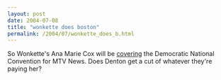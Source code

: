 ```yaml
---
layout: post
date: 2004-07-08
title: "wonkette does boston"
permalink: /2004/07/wonkette_does_b.html
---
```


So Wonkette's Ana Marie Cox will be [covering](http://www.wonkette.com/archives/wonkette-does-boston-017394.php) the Democratic National Convention for MTV News. Does Denton get a cut of whatever they're paying her?

